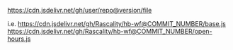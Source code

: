 https://cdn.jsdelivr.net/gh/user/repo@version/file

i.e.
https://cdn.jsdelivr.net/gh/Rascality/hb-wf@COMMIT_NUMBER/base.js
https://cdn.jsdelivr.net/gh/Rascality/hb-wf@COMMIT_NUMBER/open-hours.js
